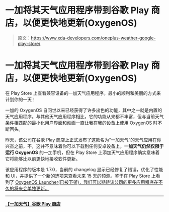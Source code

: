 # 一加将其天气应用程序带到谷歌 Play 商店，以便更快地更新(OxygenOS)

> 原文：<https://www.xda-developers.com/oneplus-weather-google-play-store/>

# 一加将其天气应用程序带到谷歌 Play 商店，以便更快地更新(OxygenOS)

在 Play Store 上查看兼容设备的一加天气应用程序。最小的顺利和美丽的方式来计划你的一天！

一加的 OxygenOS 自问世以来已经获得了许多出色的功能，其中之一就是内置的天气应用程序。与其他天气应用程序相比，它的功能从来都不丰富，但与当前天气条件相匹配的最小化用户界面和动画一直让我在我的设备上使用 OxygenOS 时不断回头。

昨天，该公司在谷歌 Play 商店上正式发布了这款名为“一加天气”的天气应用在你兴奋之前，不，这并不意味着你可以下载到任何安卓设备上。**一加天气仍然仅限于运行 OxygenOS** 的一加手机，但在 Play Store 上添加天气应用程序确实意味着它将能够比以前更快地接收软件更新。

该应用程序的版本是 1.7.0，当前的 changelog 显示已经修复了错误，优化了性能和 UI，并提供了一个新的选项来查看未来 15 天的预测。鉴于在 Play Store 上看到了 [OxygenOS Launcher(已被下架)，我们可以期待该公司的更多应用程序在不久的将来会单独更新。](https://play.google.com/store/apps/details?id=net.oneplus.launcher&hl=en)

* * *

[**【一加天气】谷歌 Play 商店**](https://play.google.com/store/apps/details?id=net.oneplus.weather&hl=en)